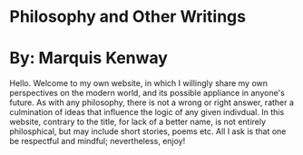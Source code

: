 # Philosophy and Other Writings
# By: Marquis Kenway

<p> Hello. Welcome to my own website, in which I willingly share my own perspectives on the modern world, and its possible appliance in anyone's future. As with any philosophy, there is not a wrong or right answer, rather a culmination of ideas that influence the logic of any given indivdual. In this website, contrary to the title, for lack of a better name, is not entirely philosphical, but may include short stories, poems etc. All I ask is that one be respectful and mindful; nevertheless, enjoy! 